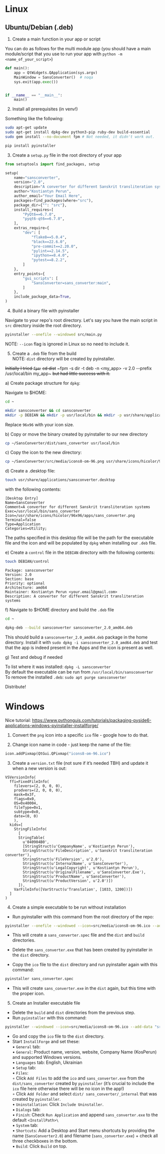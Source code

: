# Linux

## Ubuntu/Debian (.deb)

1. Create a main function in your app or script

You can do as follows for the multi module app (you should have a main module/script that you use to run your app with `python -m <name_of_your_script>`)

```python
def main():
    app = QtWidgets.QApplication(sys.argv)
    MainWindow = SansConverter()  # noqa
    sys.exit(app.exec())


if __name__ == "__main__":
    main()
```

2. Install all prerequisites (in venv!)

Something like the following:

```bash
sudo apt-get update
sudo apt-get install dpkg-dev python3-pip ruby-dev build-essential
sudo gem install --no-document fpm # Not needed, it didn't work out.

pip install pyinstaller
```

3. Create a `setup.py` file in the root directory of your app

```python
from setuptools import find_packages, setup

setup(
    name="sansconverter",
    version="2.0",
    description="A converter for different Sanskrit transliteration systems",
    author="Kostiantyn Perun",
    author_email="Your Email Here",
    packages=find_packages(where="src"),
    package_dir={"": "src"},
    install_requires=[
        "PyQt6==6.7.0",
        "pyqt6-qt6==6.7.0",
    ],
    extras_require={
        "dev": [
            "flake8==5.0.4",
            "black==22.6.0",
            "pre-commit==2.20.0",
            "pylint==2.14.5",
            "ipython==8.4.0",
            "pytest==8.2.2",
        ]
    },
    entry_points={
        "gui_scripts": [
            "SansConverter=sans_converter:main",
        ]
    },
    include_package_data=True,
)
```

4. Build a binary file with pyinstaller

Navigate to your repo's root directory. Let's say you have the main script in `src` directory inside the root directory.

```bash
pyinstaller --onefile --windowed src/main.py
```

NOTE: `--icon` flag is ignored in Linux so no need to include it.

5. Create a `.deb` file from the build  
NOTE: `dist` directory will be created by pyinstaller.

~~Initially I tried `fpm`:~~
~~cd dist~~
~fpm -s dir -t deb -n <my_app> -v 2.0 --prefix /usr/local/bin my_app~
~~but had little success with it.~~

a) Create package structure for `dpkg`:

Navigate to $HOME:

```bash
cd ~

mkdir sansconverter && cd sansconverter
mkdir -p DEBIAN && mkdir -p usr/local/bin && mkdir -p usr/share/applications && mkdir -p usr/share/icons/hicolor/96x96/apps
```

Replace `96x96` with your icon size.

b) Copy or move the binary created by pyinstaller to our new directory

```bash
cp ~/SansConverter/dist/sans_converter usr/local/bin
```

c) Copy the icon to the new directory:

```bash
cp ~/SansConverter/src/media/icons8-om-96.png usr/share/icons/hicolor/96x96/apps
```

d) Create a .desktop file:

```bash
touch usr/share/applications/sansconverter.desktop
```

with the following contents:

```desktop
[Desktop Entry]
Name=SansConverter
Comment=A converter for different Sanskrit transliteration systems
Exec=/usr/local/bin/sans_converter
Icon=/usr/share/icons/hicolor/96x96/apps/sans_converter.png
Terminal=false
Type=Application
Categories=Utility;
```

The paths specified in this desktop file will be the path for the executable file and the icon and will be populated by `dpkg` when installing our `.deb` file.

e) Create a `control` file in the `DEBIAN` directory with the following contents:

```bash
touch DEBIAN/control
```

```
Package: sansconverter
Version: 2.0
Section: base
Priority: optional
Architecture: amd64
Maintainer: Kostiantyn Perun <your.email@gmail.com>
Description: A converter for different Sanskrit transliteration systems
```

f) Navigate to $HOME directory and build the `.deb` file

```bash
cd ~

dpkg-deb --build sansconverter sansconverter_2.0_amd64.deb
```

This should build a `sansconverter_2.0_amd64.deb` package in the home directory. Install it with `sudo dpkg -i sansconverter_2.0_amd64.deb` and test that the app is indeed present in the Apps and the icon is present as well.

g) Test and debug if needed

To list where it was installed: `dpkg -L sansconverter`  
By default the executable can be run from `/usr/local/bin/sansconverter`  
To remove the installed `.deb`: `sudo apt purge sansconverter`  

Distribute!

# Windows

Nice tutorial:
<https://www.pythonguis.com/tutorials/packaging-pyside6-applications-windows-pyinstaller-installforge/>

1. Convert the `png` icon into a specific `ico` file - google how to do that.

2. Change icon name in code - just keep the name of the file:

```python
icon.addPixmap(QtGui.QPixmap("icons8-om-96.ico")
```

3. Create a `version.txt` file (not sure if it’s needed TBH) and update it when a new version is out:

```
VSVersionInfo(
  ffi=FixedFileInfo(
    filevers=(2, 0, 0, 0),
    prodvers=(2, 0, 0, 0),
    mask=0x3f,
    flags=0x0,
    OS=0x40004,
    fileType=0x1,
    subtype=0x0,
    date=(0, 0)
    ),
  kids=[
    StringFileInfo(
      [
      StringTable(
        u'040904B0',
        [StringStruct(u'CompanyName', u'Kostiantyn Perun'),
        StringStruct(u'FileDescription', u'Sanskrit transliteration converter'),
        StringStruct(u'FileVersion', u'2.0'),
        StringStruct(u'InternalName', u'SansConverter'),
        StringStruct(u'LegalCopyright', u'Kostiantyn Perun'),
        StringStruct(u'OriginalFilename', u'SansConverter.Exe'),
        StringStruct(u'ProductName', u'SansConverter'),
        StringStruct(u'ProductVersion', u'2.0')])
      ]), 
    VarFileInfo([VarStruct(u'Translation', [1033, 1200])])
  ]
)
```

4. Create a simple executable to be run without installation

- Run pyinstaller with this command from the root directory of the repo:

```bash
pyinstaller --onefile --windowed --icon=src/media/icons8-om-96.ico --add-data "src/media/icons8-om-96.ico;." --version-file="version.txt" src/sans_converter.py 
```

- This will create a `sans_converter.spec` file and the `dist` and `build` directories.

- Delete the `sans_converter.exe` that has been created by pyinstaller in the `dist` directory.

- Copy the `ico` file to the `dist` directory and run pyinstaller again with this command:

```bash
pyinstaller sans_converter.spec
```

- This will create `sans_converter.exe` in the `dist` again, but this time with the proper icon.

5. Create an Installer executable file

- Delete the `build` and `dist` directories from the previous step.
- Run `pyinstaller` with this command:

```bash
pyinstaller --windowed --icon=src/media/icons8-om-96.ico --add-data "src/media/icons8-om-96.ico;." --version-file="version.txt" src/sans_converter.py
```

- Go and copy the `ico` file to the `dist` directory.
- Start `InstallForge` and set these:  
    ▪ `General` tab:  
        • `General`: Product name, version, website, Company Name (KosPerun) and supported Windows versions.  
        • `Languages` tab: English, Ukrainian  
    ▪ `Setup` tab:  
        • `Files`:  
            ◦ Click `Add Files` to add the `ico` and `sans_converter.exe` from the `dist/sans_converter` created by `pyinstaller` (it’s crucial to include the `ico` file here otherwise there will be no icon in the app!)  
            ◦ Click `Add Folder` and select `dist/ sans_converter/_internal` that was created by `pyinstaller`.  
        • `Uninstallation`: Click `Include Uninstaller`.  
    ▪ `Dialogs` tab:  
        • `Finish`: Check `Run Application` and append `sans_converter.exe` to the default `<InstallPath>\`  
    ▪ `System` tab:  
        • `Shortcuts`: Add a Desktop and Start menu shortcuts by providing the name (`SansConverter2.0`) and filename (`sans_converter.exe`) + check all three checkboxes in the bottom.  
    ▪ `Build`: Click `Build` on top.  
